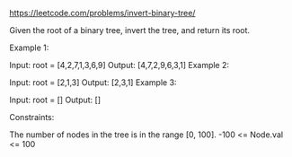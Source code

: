 https://leetcode.com/problems/invert-binary-tree/

Given the root of a binary tree, invert the tree, and return its root.

Example 1:

Input: root = [4,2,7,1,3,6,9]
Output: [4,7,2,9,6,3,1]
Example 2:

Input: root = [2,1,3]
Output: [2,3,1]
Example 3:

Input: root = []
Output: []

Constraints:

The number of nodes in the tree is in the range [0, 100].
-100 <= Node.val <= 100
